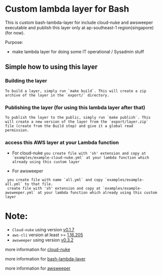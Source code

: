 # Custom lambda layer for Bash
This is custom bash-lambda-layer for include cloud-nuke and awsweeper executable and publish this layer only at ap-southeast-1 region(singapore) (for now).

Purpose:
- make lambda layer for doing some IT operational / Sysadmin stuff

## Simple how to using this layer
### Building the layer
```
To build a layer, simply run `make build`. This will create a zip archive of the layer in the `export/` directory.
```

### Publishing the layer (for using this lambda layer after that)
```
To publish the layer to the public, simply run `make publish`. This will create a new version of the layer from the `export/layer.zip` file (create from the Build step) and give it a global read permission.
```

### access this AWS layer at your Lambda function
- For cloud-nuke
```you create file with 'sh' extension and copy at `examples/example-cloud-nuke.yml` at your lambda function which already using this custom layer```

- For awsweeper
```
 you create file with name `all.yml` and copy `examples/example-all.yml` to that file.
 create file with 'sh' extension and copy at `examples/example-awsweeper.yml` at your lambda function which already using this custom layer
```

# Note:
- `Cloud-nuke` using version [v0.1.7](https://github.com/gruntwork-io/cloud-nuke/releases/tag/v0.1.7)
- `aws-cli` version at least >= [1.16.205](https://docs.aws.amazon.com/cli/latest/userguide/cli-chap-install.html)
- `awsweeper` using version [v0.3.2](https://github.com/cloudetc/awsweeper/releases/tag/v0.3.2)

more information for [cloud-nuke](https://github.com/gruntwork-io/cloud-nuke)

more information for [bash-lambda-layer](https://github.com/gkrizek/bash-lambda-layer)

more information for [awsweeper](https://github.com/cloudetc/awsweeper)
